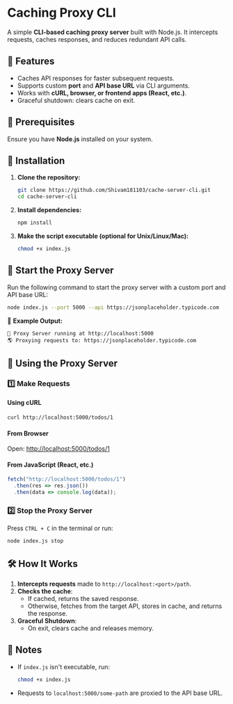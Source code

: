 # Caching Proxy CLI

A simple **CLI-based caching proxy server** built with Node.js. It intercepts requests, caches responses, and reduces redundant API calls.

## 🚀 Features
- Caches API responses for faster subsequent requests.
- Supports custom **port** and **API base URL** via CLI arguments.
- Works with **cURL, browser, or frontend apps (React, etc.)**.
- Graceful shutdown: clears cache on exit.

## 📌 Prerequisites

Ensure you have **Node.js** installed on your system.

## 🔧 Installation

1. **Clone the repository:**
   ```sh
   git clone https://github.com/Shivam181103/cache-server-cli.git
   cd cache-server-cli
   ```
2. **Install dependencies:**
   ```sh
   npm install
   ```
3. **Make the script executable (optional for Unix/Linux/Mac):**
   ```sh
   chmod +x index.js
   ```

## 🚀 Start the Proxy Server

Run the following command to start the proxy server with a custom port and API base URL:
```sh
node index.js --port 5000 --api https://jsonplaceholder.typicode.com
```

📌 **Example Output:**
```
🚀 Proxy Server running at http://localhost:5000
🌎 Proxying requests to: https://jsonplaceholder.typicode.com
```

## 🔄 Using the Proxy Server

### 1️⃣ **Make Requests**

#### **Using cURL**
```sh
curl http://localhost:5000/todos/1
```

#### **From Browser**
Open: [http://localhost:5000/todos/1](http://localhost:5000/todos/1)

#### **From JavaScript (React, etc.)**
```javascript
fetch("http://localhost:5000/todos/1")
  .then(res => res.json())
  .then(data => console.log(data));
```

### 2️⃣ **Stop the Proxy Server**
Press `CTRL + C` in the terminal or run:
```sh
node index.js stop
```

## 🛠️ How It Works
1. **Intercepts requests** made to `http://localhost:<port>/path`.
2. **Checks the cache**:
   - If cached, returns the saved response.
   - Otherwise, fetches from the target API, stores in cache, and returns the response.
3. **Graceful Shutdown**:
   - On exit, clears cache and releases memory.

## 📝 Notes
- If `index.js` isn't executable, run:
  ```sh
  chmod +x index.js
  ```
- Requests to `localhost:5000/some-path` are proxied to the API base URL. 

